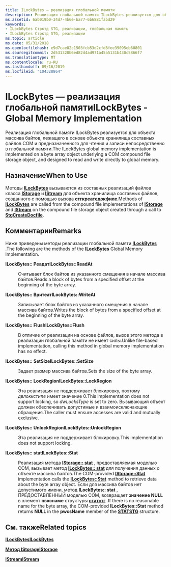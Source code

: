 ```yaml
---
title: ILockBytes — реализация глобальной памяти
description: Реализация глобальной памяти ILockBytes реализуется для объекта массива байтов, лежащего в основе объекта хранилища составных файлов COM и предназначенного для чтения и записи непосредственно в глобальной памяти.
ms.assetid: 6ab019b0-34d7-4b6e-ba77-6b6881fabd29
keywords:
- ILockBytes Стрктд STG, реализации, глобальная память
- ILockBytes Стрктд STG, реализации
ms.topic: article
ms.date: 05/31/2018
ms.openlocfilehash: e9d7cae82c1503fcb53d2cfd8fee39095eb60801
ms.sourcegitcommit: 2d531328b6ed82d4ad971a45a5131b430c5866f7
ms.translationtype: MT
ms.contentlocale: ru-RU
ms.lasthandoff: 09/16/2019
ms.locfileid: "104328864"
---
```

# <a name="ilockbytes---global-memory-implementation"></a><span data-ttu-id="45f4c-105">ILockBytes — реализация глобальной памяти</span><span class="sxs-lookup"><span data-stu-id="45f4c-105">ILockBytes - Global Memory Implementation</span></span>

<span data-ttu-id="45f4c-106">Реализация глобальной памяти ILockBytes реализуется для объекта массива байтов, лежащего в основе объекта хранилища составных файлов COM и предназначенного для чтения и записи непосредственно в глобальной памяти.</span><span class="sxs-lookup"><span data-stu-id="45f4c-106">The ILockBytes global memory implementation is implemented on a byte array object underlying a COM compound file storage object, and designed to read and write directly to global memory.</span></span>

## <a name="when-to-use"></a><span data-ttu-id="45f4c-107">Назначение</span><span class="sxs-lookup"><span data-stu-id="45f4c-107">When to Use</span></span>

<span data-ttu-id="45f4c-108">Методы [**ILockBytes**](/windows/desktop/api/Objidl/nn-objidl-ilockbytes) вызываются из составных реализаций файлов класса [**IStorage**](/windows/desktop/api/Objidl/nn-objidl-istorage) и [**IStream**](/windows/desktop/api/Objidl/nn-objidl-istream) для объекта хранилища составных файлов, созданного с помощью вызова [**стгкреатедокфиле**](/windows/desktop/api/coml2api/nf-coml2api-stgcreatedocfile).</span><span class="sxs-lookup"><span data-stu-id="45f4c-108">Methods of [**ILockBytes**](/windows/desktop/api/Objidl/nn-objidl-ilockbytes) are called from the compound file implementations of [**IStorage**](/windows/desktop/api/Objidl/nn-objidl-istorage) and [**IStream**](/windows/desktop/api/Objidl/nn-objidl-istream) on the compound file storage object created through a call to [**StgCreateDocfile**](/windows/desktop/api/coml2api/nf-coml2api-stgcreatedocfile).</span></span>

## <a name="remarks"></a><span data-ttu-id="45f4c-109">Комментарии</span><span class="sxs-lookup"><span data-stu-id="45f4c-109">Remarks</span></span>

<span data-ttu-id="45f4c-110">Ниже приведены методы реализации глобальной памяти [**ILockBytes**](/windows/desktop/api/Objidl/nn-objidl-ilockbytes) .</span><span class="sxs-lookup"><span data-stu-id="45f4c-110">The following are the methods of the [**ILockBytes**](/windows/desktop/api/Objidl/nn-objidl-ilockbytes) Global Memory Implementation.</span></span>

<dl> <dt>

<span data-ttu-id="45f4c-111"><span id="ILockBytes__ReadAt"></span><span id="ilockbytes__readat"></span><span id="ILOCKBYTES__READAT"></span>**ILockBytes:: Реадат**</span><span class="sxs-lookup"><span data-stu-id="45f4c-111"><span id="ILockBytes__ReadAt"></span><span id="ilockbytes__readat"></span><span id="ILOCKBYTES__READAT"></span>**ILockBytes::ReadAt**</span></span>
</dt> <dd>

<span data-ttu-id="45f4c-112">Считывает блок байтов из указанного смещения в начале массива байтов.</span><span class="sxs-lookup"><span data-stu-id="45f4c-112">Reads a block of bytes from a specified offset at the beginning of the byte array.</span></span>

</dd> <dt>

<span data-ttu-id="45f4c-113"><span id="ILockBytes__WriteAt"></span><span id="ilockbytes__writeat"></span><span id="ILOCKBYTES__WRITEAT"></span>**ILockBytes:: Вритеат**</span><span class="sxs-lookup"><span data-stu-id="45f4c-113"><span id="ILockBytes__WriteAt"></span><span id="ilockbytes__writeat"></span><span id="ILOCKBYTES__WRITEAT"></span>**ILockBytes::WriteAt**</span></span>
</dt> <dd>

<span data-ttu-id="45f4c-114">Записывает блок байтов из указанного смещения в начале массива байтов.</span><span class="sxs-lookup"><span data-stu-id="45f4c-114">Writes the block of bytes from a specified offset at the beginning of the byte array.</span></span>

</dd> <dt>

<span data-ttu-id="45f4c-115"><span id="ILockBytes__Flush"></span><span id="ilockbytes__flush"></span><span id="ILOCKBYTES__FLUSH"></span>**ILockBytes:: Flush**</span><span class="sxs-lookup"><span data-stu-id="45f4c-115"><span id="ILockBytes__Flush"></span><span id="ilockbytes__flush"></span><span id="ILOCKBYTES__FLUSH"></span>**ILockBytes::Flush**</span></span>
</dt> <dd>

<span data-ttu-id="45f4c-116">В отличие от реализации на основе файлов, вызов этого метода в реализации глобальной памяти не имеет силы.</span><span class="sxs-lookup"><span data-stu-id="45f4c-116">Unlike file-based implementation, calling this method in global memory implementation has no effect.</span></span>

</dd> <dt>

<span data-ttu-id="45f4c-117"><span id="ILockBytes__SetSize"></span><span id="ilockbytes__setsize"></span><span id="ILOCKBYTES__SETSIZE"></span>**ILockBytes:: SetSize**</span><span class="sxs-lookup"><span data-stu-id="45f4c-117"><span id="ILockBytes__SetSize"></span><span id="ilockbytes__setsize"></span><span id="ILOCKBYTES__SETSIZE"></span>**ILockBytes::SetSize**</span></span>
</dt> <dd>

<span data-ttu-id="45f4c-118">Задает размер массива байтов.</span><span class="sxs-lookup"><span data-stu-id="45f4c-118">Sets the size of the byte array.</span></span>

</dd> <dt>

<span data-ttu-id="45f4c-119"><span id="ILockBytes__LockRegion"></span><span id="ilockbytes__lockregion"></span><span id="ILOCKBYTES__LOCKREGION"></span>**ILockBytes:: LockRegion**</span><span class="sxs-lookup"><span data-stu-id="45f4c-119"><span id="ILockBytes__LockRegion"></span><span id="ilockbytes__lockregion"></span><span id="ILOCKBYTES__LOCKREGION"></span>**ILockBytes::LockRegion**</span></span>
</dt> <dd>

<span data-ttu-id="45f4c-120">Эта реализация не поддерживает блокировку, поэтому *двлоккстипе* имеет значение 0.</span><span class="sxs-lookup"><span data-stu-id="45f4c-120">This implementation does not support locking, so *dwLocksType* is set to zero.</span></span> <span data-ttu-id="45f4c-121">Вызывающий объект должен обеспечивать допустимые и взаимоисключающие обращения.</span><span class="sxs-lookup"><span data-stu-id="45f4c-121">The caller must ensure accesses are valid and mutually exclusive.</span></span>

</dd> <dt>

<span data-ttu-id="45f4c-122"><span id="ILockBytes__UnlockRegion"></span><span id="ilockbytes__unlockregion"></span><span id="ILOCKBYTES__UNLOCKREGION"></span>**ILockBytes:: UnlockRegion**</span><span class="sxs-lookup"><span data-stu-id="45f4c-122"><span id="ILockBytes__UnlockRegion"></span><span id="ilockbytes__unlockregion"></span><span id="ILOCKBYTES__UNLOCKREGION"></span>**ILockBytes::UnlockRegion**</span></span>
</dt> <dd>

<span data-ttu-id="45f4c-123">Эта реализация не поддерживает блокировку.</span><span class="sxs-lookup"><span data-stu-id="45f4c-123">This implementation does not support locking.</span></span>

</dd> <dt>

<span data-ttu-id="45f4c-124"><span id="ILockBytes__Stat"></span><span id="ilockbytes__stat"></span><span id="ILOCKBYTES__STAT"></span>**ILockBytes:: stat**</span><span class="sxs-lookup"><span data-stu-id="45f4c-124"><span id="ILockBytes__Stat"></span><span id="ilockbytes__stat"></span><span id="ILOCKBYTES__STAT"></span>**ILockBytes::Stat**</span></span>
</dt> <dd>

<span data-ttu-id="45f4c-125">Реализация метода [**IStorage:: stat**](/windows/desktop/api/Objidl/nf-objidl-istorage-stat) , предоставляемая моделью COM, вызывает метод [**ILockBytes:: stat**](/windows/desktop/api/Objidl/nf-objidl-ilockbytes-stat) для получения данных о объекте массива байтов.</span><span class="sxs-lookup"><span data-stu-id="45f4c-125">The COM-provided [**IStorage::Stat**](/windows/desktop/api/Objidl/nf-objidl-istorage-stat) implementation calls the [**ILockBytes::Stat**](/windows/desktop/api/Objidl/nf-objidl-ilockbytes-stat) method to retrieve data about the byte array object.</span></span> <span data-ttu-id="45f4c-126">Если для массива байтов нет допустимого имени, метод **ILockBytes:: stat** , ПРЕДОСТАВЛЕННЫЙ моделью COM, возвращает **значение NULL** в элемент **пвкснаме** структуры [**статстг**](/windows/win32/api/objidl/ns-objidl-statstg) .</span><span class="sxs-lookup"><span data-stu-id="45f4c-126">If there is no reasonable name for the byte array, the COM-provided **ILockBytes::Stat** method returns **NULL** in the **pwcsName** member of the [**STATSTG**](/windows/win32/api/objidl/ns-objidl-statstg) structure.</span></span>

</dd> </dl>

## <a name="related-topics"></a><span data-ttu-id="45f4c-127">См. также</span><span class="sxs-lookup"><span data-stu-id="45f4c-127">Related topics</span></span>

<dl> <dt>

[<span data-ttu-id="45f4c-128">**ILockBytes**</span><span class="sxs-lookup"><span data-stu-id="45f4c-128">**ILockBytes**</span></span>](/windows/desktop/api/Objidl/nn-objidl-ilockbytes)
</dt> <dt>

[<span data-ttu-id="45f4c-129">**Метод IStorage**</span><span class="sxs-lookup"><span data-stu-id="45f4c-129">**IStorage**</span></span>](/windows/desktop/api/Objidl/nn-objidl-istorage)
</dt> <dt>

[<span data-ttu-id="45f4c-130">**IStream**</span><span class="sxs-lookup"><span data-stu-id="45f4c-130">**IStream**</span></span>](/windows/desktop/api/Objidl/nn-objidl-istream)
</dt> </dl>

 

 




